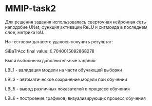 # MMIP-task2
Для решения задания использовалась сверточная нейронная сеть наподобие UNet, функция активации ReLU и сигмоида в последнем слое, метрика IoU.


На тестовом датасете удалось получить результат:

SiBaTrAcc final value: 0.7040015092868278


Были выполнены дополнительные задания:

LBL1 - валидация модели на части обучающей выборки

LBL3 - автоматическое сохранение модели при обучении

LBL5 - вывод различных показателей в процессе обучения

LBL6 - построение графиков, визуализирующих процесс обучения
